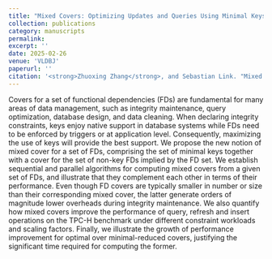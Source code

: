 ```yaml
---
title: "Mixed Covers: Optimizing Updates and Queries Using Minimal Keys and Functional Dependencies (CCF-A)"
collection: publications
category: manuscripts
permalink: 
excerpt: ''
date: 2025-02-26
venue: 'VLDBJ'
paperurl: ''
citation: '<strong>Zhuoxing Zhang</strong>, and Sebastian Link. "Mixed Covers: Optimizing Updates and Queries Using Minimal Keys and Functional Dependencies." The VLDB Journal, accepted to appear.'
---
```


Covers for a set of functional dependencies (FDs) are fundamental for many areas of data management, such as integrity maintenance, query optimization, database design, and data cleaning. When declaring integrity constraints, keys enjoy native support in database systems while FDs need to be enforced by triggers or at application level. Consequently, maximizing the use of keys will provide the best support. We propose the new notion of mixed cover for a set of FDs, comprising the set of minimal keys together with a cover for the set of non-key FDs implied by the FD set. We establish sequential and parallel algorithms for computing mixed covers from a given set of FDs, and illustrate that they complement each other in terms of their performance. Even though FD covers are typically smaller in number or size than their corresponding mixed cover, the latter generate orders of magnitude lower overheads during integrity maintenance. We also quantify how mixed covers improve the performance of query, refresh and insert operations on the TPC-H benchmark under different constraint workloads and scaling factors. Finally, we illustrate the growth of performance improvement for optimal over minimal-reduced covers, justifying the significant time required for computing the former.
